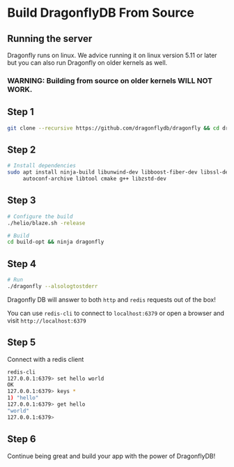 # Build DragonflyDB From Source

## Running the server

Dragonfly runs on linux. We advice running it on linux version 5.11 or later
but you can also run Dragonfly on older kernels as well.

### WARNING: Building from source on older kernels WILL NOT WORK.

## Step 1

```bash
git clone --recursive https://github.com/dragonflydb/dragonfly && cd dragonfly
```

## Step 2
```bash
# Install dependencies
sudo apt install ninja-build libunwind-dev libboost-fiber-dev libssl-dev \
     autoconf-archive libtool cmake g++ libzstd-dev
```

## Step 3

```bash
# Configure the build
./helio/blaze.sh -release

# Build
cd build-opt && ninja dragonfly

```

## Step 4
```bash
# Run
./dragonfly --alsologtostderr

```

Dragonfly DB will answer to both `http` and `redis` requests out of the box!

You can use `redis-cli` to connect to `localhost:6379` or open a browser and visit `http://localhost:6379`

## Step 5

Connect with a redis client

```bash
redis-cli
127.0.0.1:6379> set hello world
OK
127.0.0.1:6379> keys *
1) "hello"
127.0.0.1:6379> get hello
"world"
127.0.0.1:6379>
```

## Step 6

Continue being great and build your app with the power of DragonflyDB!
